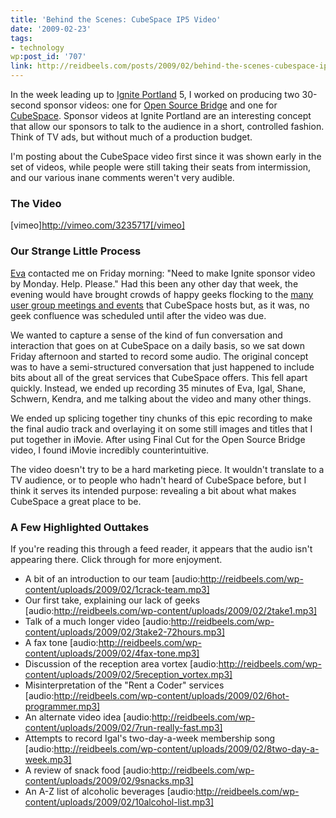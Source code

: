 ```yaml
---
title: 'Behind the Scenes: CubeSpace IP5 Video'
date: '2009-02-23'
tags:
- technology
wp:post_id: '707'
link: http://reidbeels.com/posts/2009/02/behind-the-scenes-cubespace-ip5-video/
---
```


In the week leading up to [Ignite Portland](http://igniteportland.com/) 5, I worked on producing two 30-second sponsor videos: one for [Open Source Bridge](http://opensourcebridge.org) and one for [CubeSpace](http://cubespacepdx.com). Sponsor videos at Ignite Portland are an interesting concept that allow our sponsors to talk to the audience in a short, controlled fashion. Think of TV ads, but without much of a production budget.

I'm posting about the CubeSpace video first since it was shown early in the set of videos, while people were still taking their seats from intermission, and our various inane comments weren't very audible. 

### The Video ###

[vimeo]http://vimeo.com/3235717[/vimeo]

### Our Strange Little Process ###
[Eva](http://catherder.wordpress.com/) contacted me on Friday morning: "Need to make Ignite sponsor video by Monday. Help. Please." Had this been any other day that week, the evening would have brought crowds of happy geeks flocking to the [many user group meetings and events](http://calagator.org/venues/202389907) that CubeSpace hosts but, as it was, no geek confluence was scheduled until after the video was due.

We wanted to capture a sense of the kind of fun conversation and interaction that goes on at CubeSpace on a daily basis, so we sat down Friday afternoon and started to record some audio. The original concept was to have a semi-structured conversation that just happened to include bits about all of the great services that CubeSpace offers. This fell apart quickly. Instead, we ended up recording 35 minutes of Eva, Igal, Shane, Schwern, Kendra, and me talking about the video and many other things.

We ended up splicing together tiny chunks of this epic recording to make the final audio track and overlaying it on some still images and titles that I put together in iMovie. After using Final Cut for the Open Source Bridge video, I found iMovie incredibly counterintuitive.

The video doesn't try to be a hard marketing piece. It wouldn't translate to a TV audience, or to people who hadn't heard of CubeSpace before, but I think it serves its intended purpose: revealing a bit about what makes CubeSpace a great place to be.

### A Few Highlighted Outtakes ###

If you're reading this through a feed reader, it appears that the audio isn't appearing there. Click through for more enjoyment.

* A bit of an introduction to our team [audio:http://reidbeels.com/wp-content/uploads/2009/02/1crack-team.mp3]
* Our first take, explaining our lack of geeks [audio:http://reidbeels.com/wp-content/uploads/2009/02/2take1.mp3]
* Talk of a much longer video [audio:http://reidbeels.com/wp-content/uploads/2009/02/3take2-72hours.mp3]
* A fax tone [audio:http://reidbeels.com/wp-content/uploads/2009/02/4fax-tone.mp3]
* Discussion of the reception area vortex [audio:http://reidbeels.com/wp-content/uploads/2009/02/5reception_vortex.mp3]
* Misinterpretation of the "Rent a Coder" services [audio:http://reidbeels.com/wp-content/uploads/2009/02/6hot-programmer.mp3]
* An alternate video idea [audio:http://reidbeels.com/wp-content/uploads/2009/02/7run-really-fast.mp3]
* Attempts to record Igal's two-day-a-week membership song [audio:http://reidbeels.com/wp-content/uploads/2009/02/8two-day-a-week.mp3]
* A review of snack food [audio:http://reidbeels.com/wp-content/uploads/2009/02/9snacks.mp3]
* An A-Z list of alcoholic beverages [audio:http://reidbeels.com/wp-content/uploads/2009/02/10alcohol-list.mp3]

